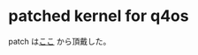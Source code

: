 # patched kernel for q4os

patch は[ここ](https://github.com/z80oolong/linux-kernel-mainline)
から頂戴した。


